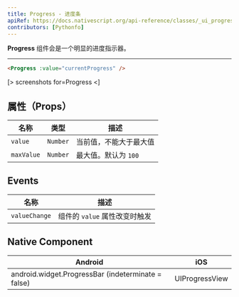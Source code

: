```yaml
---
title: Progress - 进度条
apiRef: https://docs.nativescript.org/api-reference/classes/_ui_progress_.progress
contributors: [Pythonfo]
---
```


**Progress** 组件会是一个明显的进度指示器。

---

```html
<Progress :value="currentProgress" />
```

[> screenshots for=Progress <]

## 属性（Props）

| 名称 | 类型 | 描述 |
|------|------|-------------|
| `value` | `Number` | 当前值，不能大于最大值 |
| `maxValue` | `Number` | 最大值。默认为 `100` |

## Events

| 名称 | 描述 |
|------|-------------|
| `valueChange` | 组件的 `value` 属性改变时触发 |

## Native Component

| Android | iOS |
|---------|-----|
| android.widget.ProgressBar (indeterminate = false) | UIProgressView |
